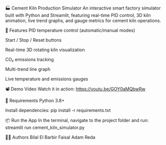 🏭 Cement Kiln Production Simulator
An interactive smart factory simulator built with Python and Streamlit, featuring real-time PID control, 3D kiln animation, live trend graphs, and gauge metrics for cement kiln operations.

🚀 Features
PID temperature control (automatic/manual modes)

Start / Stop / Reset buttons

Real-time 3D rotating kiln visualization

CO₂ emissions tracking

Multi-trend line graph

Live temperature and emissions gauges

📽️ Demo Video
Watch it in action: https://youtu.be/GOY0aMQbwRw

🧰 Requirements
Python 3.8+

Install dependencies:
pip install -r requirements.txt

📦 Run the App
In the terminal, navigate to the project folder and run:
streamlit run cement_kiln_simulator.py


👨‍💻 Authors
Bilal El Barbir
Faisal Adam Reda

